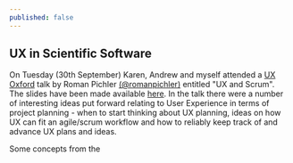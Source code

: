 ```yaml
---
published: false
---
```


## UX in Scientific Software

On Tuesday (30th September) Karen, Andrew and myself attended a [UX Oxford](http://www.meetup.com/UX-Oxford/) talk by Roman Pichler [(@romanpichler)](http://twitter.com/romanpichler) entitled "UX and Scrum". The slides have been made available [here](http://www.slideshare.net/romanpichler/ux-and-scrum).  In the talk there were a number of interesting ideas put forward relating to User Experience in terms of project planning - when to start thinking about UX planning, ideas on how UX can fit an agile/scrum workflow and how to reliably keep track of and advance UX plans and ideas.

Some concepts from the 
